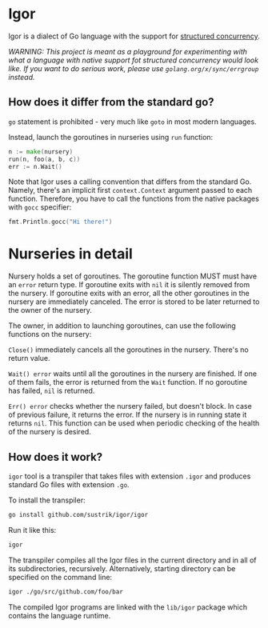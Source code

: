 # Igor

Igor is a dialect of Go language with the support for
[structured concurrency](https://vorpus.org/blog/notes-on-structured-concurrency-or-go-statement-considered-harmful/).

*WARNING: This project is meant as a playground for experimenting with what a language with native
support fot structured concurrency would look like. If you want to do serious work, please use
`golang.org/x/sync/errgroup` instead.*

## How does it differ from the standard go?

`go` statement is prohibited - very much like `goto` in most modern languages.

Instead, launch the goroutines in nurseries using `run` function:

```go
n := make(nursery)
run(n, foo(a, b, c))
err := n.Wait()
```

Note that Igor uses a calling convention that differs from the standard Go. Namely, there's an
implicit first `context.Context` argument passed to each function. Therefore, you have to call
the functions from the native packages with `gocc` specifier:

```go
fmt.Println.gocc("Hi there!")
```

# Nurseries in detail

Nursery holds a set of goroutines. The goroutine function MUST must have an `error` return type.
If goroutine exits with `nil` it is silently removed from the nursery. If goroutine exits with
an error, all the other goroutines in the nursery are immediately canceled. The error is stored
to be later returned to the owner of the nursery.

The owner, in addition to launching goroutines, can use the following functions on the nursery:

`Close()` immediately cancels all the goroutines in the nursery. There's no return value.

`Wait() error` waits until all the goroutines in the nursery are finished. If one of them fails,
the error is returned from the `Wait` function. If no goroutine has failed, `nil` is returned.

`Err() error` checks whether the nursery failed, but doesn't block. In case of previous failure,
it returns the error. If the nursery is in running state it returns `nil`. This function can be used
when periodic checking of the health of the nursery is desired.

## How does it work?

`igor` tool is a transpiler that takes files with extension `.igor` and produces standard Go files
with extension `.go`.

To install the transpiler:

```bash
go install github.com/sustrik/igor/igor
```

Run it like this:

```bash
igor
```

The transpiler compiles all the Igor files in the current directory and in all of its
subdirectories, recursively. Alternatively, starting directory can be specified on the command line:

```bash
igor ./go/src/github.com/foo/bar
```

The compiled Igor programs are linked with the `lib/igor` package which contains the language
runtime.